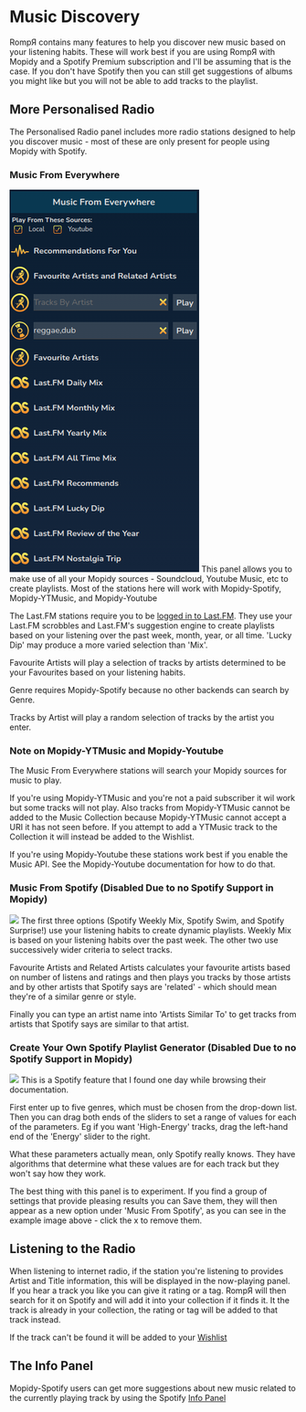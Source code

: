 # Music Discovery

RompЯ contains many features to help you discover new music based on your listening habits. These will work best if you are using RompЯ with Mopidy and a Spotify Premium subscription and I'll be assuming that is the case. If you don't have Spotify then you can still get suggestions of albums you might like but you will not be able to add tracks to the playlist.

## More Personalised Radio

The Personalised Radio panel includes more radio stations designed to help you discover music - most of these are only present for people using Mopidy with Spotify.

### Music From Everywhere

![](images/musicfromeverywhere.png)
This panel allows you to make use of all your Mopidy sources - Soundcloud, Youtube Music, etc to create playlists. Most of the stations here will work with Mopidy-Spotify, Mopidy-YTMusic, and Mopidy-Youtube

The Last.FM stations require you to be [logged in to Last.FM](/RompR/LastFM). They use your Last.FM scrobbles and Last.FM's suggestion engine to create playlists based on your listening over the past week, month, year, or all time. 'Lucky Dip' may produce a more varied selection than 'Mix'.

Favourite Artists will play a selection of tracks by artists determined to be your Favourites based on your listening habits.

Genre requires Mopidy-Spotify because no other backends can search by Genre.

Tracks by Artist will play a random selection of tracks by the artist you enter.

### Note on Mopidy-YTMusic and Mopidy-Youtube

The Music From Everywhere stations will search your Mopidy sources for music to play.

If you're using Mopidy-YTMusic and you're not a paid subscriber it wil work but some tracks will not play. Also tracks from
Mopidy-YTMusic cannot be added to the Music Collection because Mopidy-YTMusic cannot accept a URI it has not seen before. If you attempt to add a YTMusic track to the
Collection it will instead be added to the Wishlist.

If you're using Mopidy-Youtube these stations work best if you enable the Music API. See the Mopidy-Youtube documentation for how to do that.

### Music From Spotify (Disabled Due to no Spotify Support in Mopidy)

![](images/musicfromspotify.png)
The first three options (Spotify Weekly Mix, Spotify Swim, and Spotify Surprise!) use your listening habits to create dynamic playlists. Weekly Mix is based on your listening habits over the past week. The other two use successively wider criteria to select tracks.

Favourite Artists and Related Artists calculates your favourite artists based on number of listens and ratings and then plays you tracks by those artists and by other artists that Spotify says are 'related' - which should mean they're of a similar genre or style.

Finally you can type an artist name into 'Artists Similar To' to get tracks from artists that Spotify says are similar to that artist.

### Create Your Own Spotify Playlist Generator (Disabled Due to no Spotify Support in Mopidy)

![](images/rollyourown.png)
This is a Spotify feature that I found one day while browsing their documentation.

First enter up to five genres, which must be chosen from the drop-down list. Then you can drag both ends of the sliders to set a range of values for each of the parameters. Eg if you want 'High-Energy' tracks, drag the left-hand end of the 'Energy' slider to the right.

What these parameters actually mean, only Spotify really knows. They have algorithms that determine what these values are for each track but they won't say how they work.

The best thing with this panel is to experiment. If you find a group of settings that provide pleasing results you can Save them, they will then appear as a new option under 'Music From Spotify', as you can see in the example image above - click the x to remove them.

## Listening to the Radio

When listening to internet radio, if the station you're listening to provides Artist and Title information, this will be displayed in the now-playing panel. If you hear a track you like you can give it rating or a tag. RompЯ will then search for it on Spotify and will add it into your collection if it finds it. It the track is already in your collection, the rating or tag will be added to that track instead.

If the track can't be found it will be added to your [Wishlist](/RompR/The-Wishlist)

## The Info Panel

Mopidy-Spotify users can get more suggestions about new music related to the currently playing track by using the Spotify [Info Panel](/RompR/The-Info-Panel)
